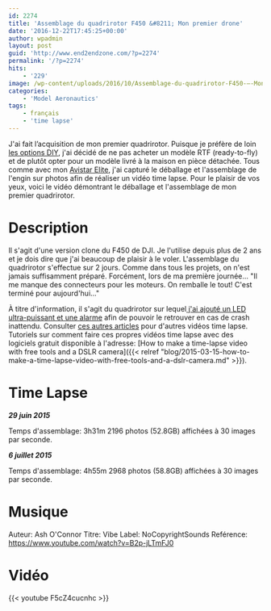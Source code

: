 ```yaml
---
id: 2274
title: 'Assemblage du quadrirotor F450 &#8211; Mon premier drone'
date: '2016-12-22T17:45:25+00:00'
author: wpadmin
layout: post
guid: 'http://www.end2endzone.com/?p=2274'
permalink: '/?p=2274'
hits:
    - '229'
image: /wp-content/uploads/2016/10/Assemblage-du-quadrirotor-F450-–-Mon-premier-drone.jpg
categories:
    - 'Model Aeronautics'
tags:
    - français
    - 'time lapse'
---
```


J'ai fait l’acquisition de mon premier quadrirotor. Puisque je préfère de loin [les options DIY](/tag/diy/), j'ai décidé de ne pas acheter un modèle RTF (ready-to-fly) et de plutôt opter pour un modèle livré à la maison en pièce détachée. Tous comme avec mon [Avistar Elite](/deballage-du-avistar-elite-46-un-video-timelapse/), j'ai capturé le déballage et l'assemblage de l'engin sur photos afin de réaliser un vidéo time lapse. Pour le plaisir de vos yeux, voici le vidéo démontrant le déballage et l'assemblage de mon premier quadrirotor.

# Description

Il s'agit d'une version clone du F450 de DJI. Je l'utilise depuis plus de 2 ans et je dois dire que j'ai beaucoup de plaisir à le voler. L'assemblage du quadrirotor s'effectue sur 2 jours. Comme dans tous les projets, on n'est jamais suffisamment préparé. Forcément, lors de ma première journée... "Il me manque des connecteurs pour les moteurs. On remballe le tout! C'est terminé pour aujourd'hui..."

À titre d'information, il s'agit du quadrirotor sur lequel[ j'ai ajouté un LED ultra-puissant et une alarme](/diy-lost-plane-alarm-finder-and-10-watts-led-visual-aids-for-easy-orientation/) afin de pouvoir le retrouver en cas de crash inattendu. Consulter [ces autres articles](/tag/time-lapse/) pour d'autres vidéos time lapse. Tutoriels sur comment faire ces propres vidéos time lapse avec des logiciels gratuit disponible à l'adresse: [How to make a time-lapse video with free tools and a DSLR camera]({{< relref "blog/2015-03-15-how-to-make-a-time-lapse-video-with-free-tools-and-a-dslr-camera.md" >}}).

# Time Lapse

***29 juin 2015***

Temps d'assemblage: 3h31m 2196 photos (52.8GB) affichées à 30 images par seconde.

***6 juillet 2015***

Temps d'assemblage: 4h55m 2968 photos (58.8GB) affichées à 30 images par seconde.

# Musique

Auteur: Ash O'Connor Titre: Vibe Label: NoCopyrightSounds Reférence: <https://www.youtube.com/watch?v=B2p-jLTmFJ0>

# Vidéo

{{< youtube F5cZ4cucnhc >}}
